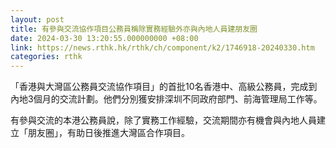 ```yaml
---
layout: post
title: 有參與交流協作項目公務員稱除實務經驗外亦與內地人員建朋友圈
date: 2024-03-30 13:20:55.000000000 +08:00
link: https://news.rthk.hk/rthk/ch/component/k2/1746918-20240330.htm
categories: rthk
---
```


「香港與大灣區公務員交流協作項目」的首批10名香港中、高級公務員，完成到內地3個月的交流計劃。他們分別獲安排深圳不同政府部門、前海管理局工作等。

有參與交流的本港公務員說，除了實務工作經驗，交流期間亦有機會與內地人員建立「朋友圈」，有助日後推進大灣區合作項目。
